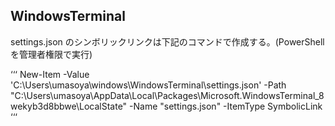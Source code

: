 
## WindowsTerminal

settings.json のシンボリックリンクは下記のコマンドで作成する。(PowerShellを管理者権限で実行)

‘‘‘
New-Item -Value 'C:\Users\umasoya\windows\WindowsTerminal\settings.json' -Path "C:\Users\umasoya\AppData\Local\Packages\Microsoft.WindowsTerminal_8wekyb3d8bbwe\LocalState\" -Name "settings.json" -ItemType SymbolicLink
‘‘‘